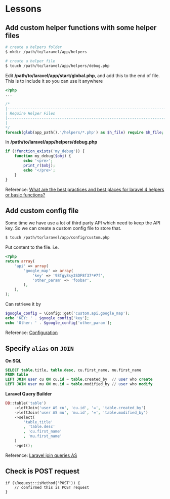 # Lessons

## Add custom helper functions with some helper files

```sh
# create a helpers folder
$ mkdir /path/to/laravel/app/helpers

# create a helper file
$ touch /path/to/laravel/app/helpers/debug.php
```

Edit **/path/to/laravel/app/start/global.php**, and add this to the end of file. This is to include it so you can use it anywhere
```php
<?php
...

/*
|--------------------------------------------------------------------------
| Require Helper Files
|--------------------------------------------------------------------------
|
*/
foreach(glob(app_path().'/helpers/*.php') as $h_file) require $h_file;
```

In **/path/to/laravel/app/helpers/debug.php**
```php
if (!function_exists('my_debug')) {
    function my_debug($obj) {
        echo '<pre>';
        print_r($obj);
        echo '</pre>';
    }
}
```

Reference: [What are the best practices and best places for laravel 4 helpers or basic functions?](http://stackoverflow.com/questions/17088917/what-are-the-best-practices-and-best-places-for-laravel-4-helpers-or-basic-funct/17091089#17091089)

## Add custom config file
Some time we have use a lot of third party API which need to keep the API key. So we can create a custom config file to store that.

```sh
$ touch /path/to/laravel/app/config/custom.php
```

Put content to the file. i.e.
```php
<?php
return array(
    'api' => array(
        'google_map' => array(
            'key' => '98fgy8sy3SDF8f37*#7f',
            'other_param' => 'foobar',
        ),
    ),
);
```

Can retrieve it by
```php
$google_config = \Config::get('custom.api.google_map');
echo 'KEY: ' . $google_config['key'];
echo 'Other: ' . $google_config['other_param'];
```

Reference: [Configuration](http://codehappy.daylerees.com/configuration)

## Specify `alias` on `JOIN`

**On SQL**
```sql
SELECT table.title, table.desc, cu.first_name, mu.first_name
FROM table
LEFT JOIN user cu ON cu.id = table.created_by  // user who create
LEFT JOIN user mu ON mu.id = table.modified_by // user who modify
```

**Laravel Query Builder**
```php
DB::table('table')
    ->leftJoin('user AS cu', 'cu.id', '=', 'table.created_by')
    ->leftJoin('user AS mu', 'mu.id', '=', 'table.modified_by')
    ->select(
        'table.title'
        , 'table.desc'
        , 'cu.first_name'
        , 'mu.first_name'
    )
    ->get();
```

Reference: [Laravel join queries AS](http://stackoverflow.com/questions/14318205/laravel-join-queries-as/14320265#14320265)

## Check is POST request
```
if (\Request::isMethod('POST')) {
    // confirmed this is POST request
}
```
